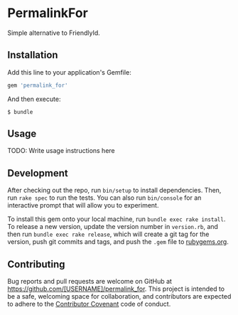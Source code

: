 # PermalinkFor

Simple alternative to FriendlyId.

## Installation

Add this line to your application's Gemfile:

```ruby
gem 'permalink_for'
```

And then execute:

    $ bundle

## Usage

TODO: Write usage instructions here

## Development

After checking out the repo, run `bin/setup` to install dependencies. Then, run `rake spec` to run the tests. You can also run `bin/console` for an interactive prompt that will allow you to experiment.

To install this gem onto your local machine, run `bundle exec rake install`. To release a new version, update the version number in `version.rb`, and then run `bundle exec rake release`, which will create a git tag for the version, push git commits and tags, and push the `.gem` file to [rubygems.org](https://rubygems.org).

## Contributing

Bug reports and pull requests are welcome on GitHub at https://github.com/[USERNAME]/permalink_for. This project is intended to be a safe, welcoming space for collaboration, and contributors are expected to adhere to the [Contributor Covenant](http://contributor-covenant.org) code of conduct.

